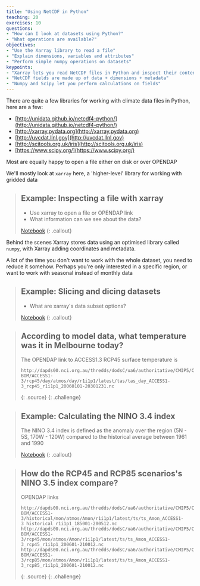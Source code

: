 ```yaml
---
title: "Using NetCDF in Python"
teaching: 20
exercises: 10
questions:
- "How can I look at datasets using Python?"
- "What operations are available?"
objectives:
- "Use the Xarray library to read a file"
- "Explain dimensions, variables and attributes"
- "Perform simple numpy operations on datasets"
keypoints:
- "Xarray lets you read NetCDF files in Python and inspect their contents"
- "NetCDF fields are made up of data + dimensions + metadata"
- "Numpy and Scipy let you perform calculations on fields"
---
```


There are quite a few libraries for working with climate data files in Python, here are a few:

 * [http://unidata.github.io/netcdf4-python/](http://unidata.github.io/netcdf4-python/)
 * [http://xarray.pydata.org](http://xarray.pydata.org)
 * [http://uvcdat.llnl.gov](http://uvcdat.llnl.gov)
 * [http://scitools.org.uk/iris](http://scitools.org.uk/iris)
 * [https://www.scipy.org/](https://www.scipy.org/)

Most are equally happy to open a file either on disk or over OPENDAP

We'll mostly look at `xarray` here, a 'higher-level' library for working with gridded data

> ## Example: Inspecting a file with xarray
> * Use xarray to open a file or OPENDAP link
> * What information can we see about the data?
>
> [Notebook](https://github.com/ScottWales/swc-climatedata/blob/gh-pages/data/02-xarray-basics.ipynb)
{: .callout}

Behind the scenes Xarray stores data using an optimised library called `numpy`,
with Xarray adding coordinates and metadata.

A lot of the time you don't want to work with the whole dataset, you need to
reduce it somehow. Perhaps you're only interested in a specific region, or want
to work with seasonal instead of monthly data

> ## Example: Slicing and dicing datasets
> * What are xarray's data subset options?
>
> [Notebook](https://github.com/ScottWales/swc-climatedata/blob/gh-pages/data/02-xarray-slicing.ipynb)
{: .callout}

> ## According to model data, what temperature was it in Melbourne today?
> The OPENDAP link to ACCESS1.3 RCP45 surface temperature is
> ~~~
> http://dapds00.nci.org.au/thredds/dodsC/ua6/authoritative/CMIP5/CSIRO-BOM/ACCESS1-3/rcp45/day/atmos/day/r1i1p1/latest/tas/tas_day_ACCESS1-3_rcp45_r1i1p1_20060101-20301231.nc
> ~~~
> {: .source}
{: .challenge}

> ## Example: Calculating the NINO 3.4 index
> The NINO 3.4 index is defined as the anomaly over the region (5N - 5S, 170W -
> 120W) compared to the historical average between 1961 and 1990
>
> [Notebook](https://github.com/ScottWales/swc-climatedata/blob/gh-pages/data/02-nino34.ipynb)
{: .callout}

> ## How do the RCP45 and RCP85 scenarios's NINO 3.5 index compare?
> OPENDAP links
>
> ~~~
> http://dapds00.nci.org.au/thredds/dodsC/ua6/authoritative/CMIP5/CSIRO-BOM/ACCESS1-3/historical/mon/atmos/Amon/r1i1p1/latest/ts/ts_Amon_ACCESS1-3_historical_r1i1p1_185001-200512.nc
> http://dapds00.nci.org.au/thredds/dodsC/ua6/authoritative/CMIP5/CSIRO-BOM/ACCESS1-3/rcp45/mon/atmos/Amon/r1i1p1/latest/ts/ts_Amon_ACCESS1-3_rcp45_r1i1p1_200601-210012.nc
> http://dapds00.nci.org.au/thredds/dodsC/ua6/authoritative/CMIP5/CSIRO-BOM/ACCESS1-3/rcp85/mon/atmos/Amon/r1i1p1/latest/ts/ts_Amon_ACCESS1-3_rcp85_r1i1p1_200601-210012.nc
> ~~~
> {: .source}
{: .challenge}

